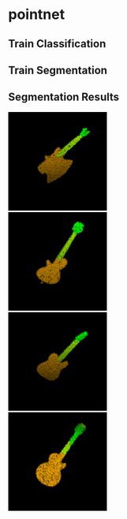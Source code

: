 # pointnet
## Train Classification
## Train Segmentation
## Segmentation Results  
<img src="test_seg_imgs/guitar1.png" width="200" height="200"/><br/><img src="test_seg_imgs/guitar2.png" width="200" height="200"/><br/><img src="test_seg_imgs/guitar3.png" width="200" height="200"/><br/><img src="test_seg_imgs/guitar4.png" width="200" height="200"/><br/>


